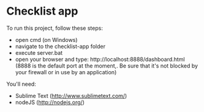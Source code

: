 Checklist app
=============

To run this project, follow these steps:
- open cmd (on Windows)
- navigate to the checklist-app folder
- execute server.bat
- open your browser and type: http://localhost:8888/dashboard.html  (8888 is the default port at the moment,. Be sure that it's not blocked by your firewall or in use by an application)


You'll need:
- Sublime Text (http://www.sublimetext.com/)
- nodeJS (http://nodejs.org/)
